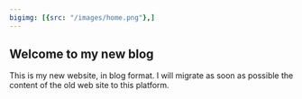 ```yaml
---
bigimg: [{src: "/images/home.png"},]
---
```


## Welcome to my new blog
This is my new website, in blog format. I will migrate as soon as
possible the content of the old web site to this platform.